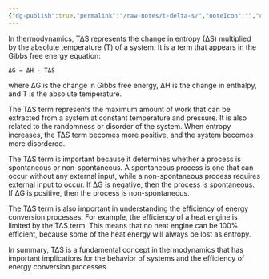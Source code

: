 ```yaml
---
{"dg-publish":true,"permalink":"/raw-notes/t-delta-s/","noteIcon":"","created":"2023-11-22T21:38:40.553+05:30","updated":"2023-11-22T21:38:40.553+05:30"}
---
```


In thermodynamics, T∆S represents the change in entropy (∆S) multiplied by the absolute temperature (T) of a system. It is a term that appears in the Gibbs free energy equation:

```
ΔG = ΔH - TΔS
```

where ΔG is the change in Gibbs free energy, ΔH is the change in enthalpy, and T is the absolute temperature.

The T∆S term represents the maximum amount of work that can be extracted from a system at constant temperature and pressure. It is also related to the randomness or disorder of the system. When entropy increases, the T∆S term becomes more positive, and the system becomes more disordered.

The T∆S term is important because it determines whether a process is spontaneous or non-spontaneous. A spontaneous process is one that can occur without any external input, while a non-spontaneous process requires external input to occur. If ΔG is negative, then the process is spontaneous. If ΔG is positive, then the process is non-spontaneous.

The T∆S term is also important in understanding the efficiency of energy conversion processes. For example, the efficiency of a heat engine is limited by the T∆S term. This means that no heat engine can be 100% efficient, because some of the heat energy will always be lost as entropy.

In summary, T∆S is a fundamental concept in thermodynamics that has important implications for the behavior of systems and the efficiency of energy conversion processes.